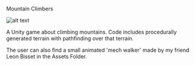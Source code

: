 Mountain Climbers


![alt text](https://www.dropbox.com/s/3pxz8a03zub03b9/ProceduralGen.png)




A Unity game about climbing mountains. Code includes procedurally generated terrain with pathfinding over that terrain.

The user can also find a small animated 'mech walker' made by my friend Leon Bisset in the Assets Folder.
